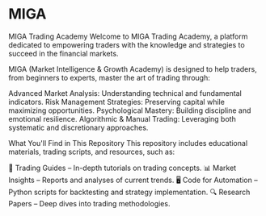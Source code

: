 # MIGA

MIGA Trading Academy
Welcome to MIGA Trading Academy, a platform dedicated to empowering traders with the knowledge and strategies to succeed in the financial markets.

MIGA (Market Intelligence & Growth Academy) is designed to help traders, from beginners to experts, master the art of trading through:

Advanced Market Analysis: Understanding technical and fundamental indicators.
Risk Management Strategies: Preserving capital while maximizing opportunities.
Psychological Mastery: Building discipline and emotional resilience.
Algorithmic & Manual Trading: Leveraging both systematic and discretionary approaches.

What You'll Find in This Repository
This repository includes educational materials, trading scripts, and resources, such as:

📘 Trading Guides – In-depth tutorials on trading concepts.
📊 Market Insights – Reports and analyses of current trends.
🖥 Code for Automation – Python scripts for backtesting and strategy implementation.
🔍 Research Papers – Deep dives into trading methodologies.

